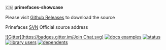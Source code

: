  :cn:  **primefaces-showcase**


Please visit [Github Releases](https://github.com/0532/primefaces-showcase/releases) to download the source 

Prinefaces [SVN](http://primefaces.googlecode.com/svn/examples/trunk/showcase/) Official source address


[![Gitter](https://badges.gitter.im/Join Chat.svg)](https://gitter.im/0532/primefaces-showcase?utm_source=badge&utm_medium=badge&utm_campaign=pr-badge&utm_content=badge)
[![docs examples](https://sourcegraph.com/api/repos/github.com/0532/primefaces-showcase/.badges/docs-examples.png)](https://sourcegraph.com/github.com/0532/primefaces-showcase)
[![status](https://sourcegraph.com/api/repos/github.com/0532/primefaces-showcase/.badges/status.png)](https://sourcegraph.com/github.com/0532/primefaces-showcase)
[![library users](https://sourcegraph.com/api/repos/github.com/0532/primefaces-showcase/.badges/library-users.png)](https://sourcegraph.com/github.com/0532/primefaces-showcase)
[![dependents](https://sourcegraph.com/api/repos/github.com/0532/primefaces-showcase/.badges/dependents.png)](https://sourcegraph.com/github.com/0532/primefaces-showcase)
